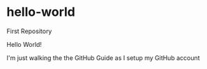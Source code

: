# hello-world
First Repository

Hello World!

I'm just walking the the GitHub Guide as I setup my GitHub account
